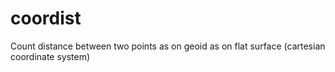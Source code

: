 # coordist
Count distance between two points as on geoid as on flat surface (cartesian coordinate system)
